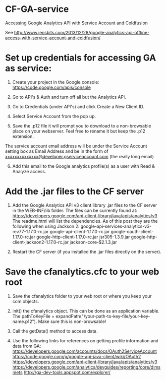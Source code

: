 CF-GA-service
=============

Accessing Google Analytics API with Service Account and Coldfusion

See http://www.jensbits.com/2013/12/28/google-analytics-api-offline-access-with-service-account-and-coldfusion/

Set up credentials for accessing GA as service:
===============================================

1. Create your project in the Google console: https://code.google.com/apis/console

2. Go to API's & Auth and turn off all but the Analytics API.

3. Go to Credentials (under API's) and click Create a New Client ID.

4. Select Service Account from the pop up.

5. Save the .p12 file it will prompt you to download to a non-browsable place on your webserver. Feel free to rename it but keep the .p12 extension.

The service account email address will be under the Service Account setting box as Email Address and be in the form of xxxxxxxxxxxxxx@developer.gserviceaccount.com (the really long email)

6. Add this email to the Google analytics profile(s) as a user with Read & Analyze access.

Add the .jar files to the CF server
===================================

1. Add the Google Analytics API v3 client library .jar files to the CF server in the WEB-INF/lib folder. The files can be currently found at: https://developers.google.com/api-client-library/java/apis/analytics/v3 The readme.html will list the dependencies. As of this post they are the following when using Jackson 2:
  google-api-services-analytics-v3-rev77-1.17.0-rc.jar
  google-api-client-1.17.0-rc.jar
  google-oauth-client-1.17.0-rc.jar
  google-http-client-1.17.0-rc.jar
  jsr305-1.3.9.jar
  google-http-client-jackson2-1.17.0-rc.jar
  jackson-core-$2.1.3.jar

2. Restart the CF server (if you installed the .jar files directly on the server).

Save the cfanalytics.cfc to your web root
=========================================

1. Save the cfanalytics folder to your web root or where you keep your com objects.

2. init() the cfanalytics object. This can be done as an application variable. The pathToKeyFile = expandPath("/your-path-to-key-file/your-key-name.p12"). Make sure this is non-browsable!

3. Call the getData() method to access data.

4. Use the following links for references on getting profile information and data from GA:
  https://developers.google.com/accounts/docs/OAuth2ServiceAccount
  https://code.google.com/p/google-api-java-client/wiki/OAuth2
  https://developers.google.com/api-client-library/java/apis/analytics/v3
  https://developers.google.com/analytics/devguides/reporting/core/dimsmets
  http://ga-dev-tools.appspot.com/explorer/
